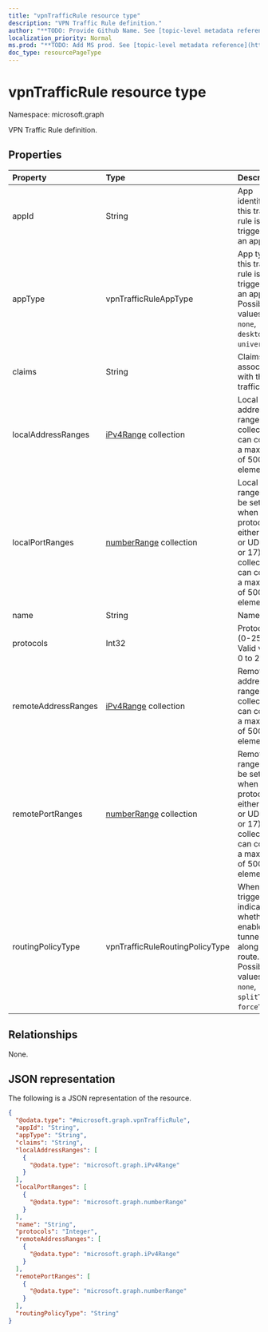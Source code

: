 ```yaml
---
title: "vpnTrafficRule resource type"
description: "VPN Traffic Rule definition."
author: "**TODO: Provide Github Name. See [topic-level metadata reference](https://msgo.azurewebsites.net/add/document/guidelines/metadata.html#topic-level-metadata)**"
localization_priority: Normal
ms.prod: "**TODO: Add MS prod. See [topic-level metadata reference](https://msgo.azurewebsites.net/add/document/guidelines/metadata.html#topic-level-metadata)**"
doc_type: resourcePageType
---
```


# vpnTrafficRule resource type

Namespace: microsoft.graph



VPN Traffic Rule definition.

## Properties
|Property|Type|Description|
|:---|:---|:---|
|appId|String|App identifier, if this traffic rule is triggered by an app.|
|appType|vpnTrafficRuleAppType|App type, if this traffic rule is triggered by an app. Possible values are: `none`, `desktop`, `universal`.|
|claims|String|Claims associated with this traffic rule.|
|localAddressRanges|[iPv4Range](../resources/ipv4range.md) collection|Local address range. This collection can contain a maximum of 500 elements.|
|localPortRanges|[numberRange](../resources/numberrange.md) collection|Local port range can be set only when protocol is either TCP or UDP (6 or 17). This collection can contain a maximum of 500 elements.|
|name|String|Name.|
|protocols|Int32|Protocols (0-255). Valid values 0 to 255|
|remoteAddressRanges|[iPv4Range](../resources/ipv4range.md) collection|Remote address range. This collection can contain a maximum of 500 elements.|
|remotePortRanges|[numberRange](../resources/numberrange.md) collection|Remote port range can be set only when protocol is either TCP or UDP (6 or 17). This collection can contain a maximum of 500 elements.|
|routingPolicyType|vpnTrafficRuleRoutingPolicyType|When app triggered, indicates whether to enable split tunneling along this route. Possible values are: `none`, `splitTunnel`, `forceTunnel`.|

## Relationships
None.

## JSON representation
The following is a JSON representation of the resource.
<!-- {
  "blockType": "resource",
  "@odata.type": "microsoft.graph.vpnTrafficRule"
}
-->
``` json
{
  "@odata.type": "#microsoft.graph.vpnTrafficRule",
  "appId": "String",
  "appType": "String",
  "claims": "String",
  "localAddressRanges": [
    {
      "@odata.type": "microsoft.graph.iPv4Range"
    }
  ],
  "localPortRanges": [
    {
      "@odata.type": "microsoft.graph.numberRange"
    }
  ],
  "name": "String",
  "protocols": "Integer",
  "remoteAddressRanges": [
    {
      "@odata.type": "microsoft.graph.iPv4Range"
    }
  ],
  "remotePortRanges": [
    {
      "@odata.type": "microsoft.graph.numberRange"
    }
  ],
  "routingPolicyType": "String"
}
```

